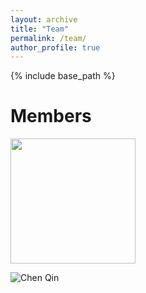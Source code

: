 ```yaml
---
layout: archive
title: "Team"
permalink: /team/
author_profile: true
---
```


{% include base_path %}

Members
======

<img src="https://github.com/cq615/chenqin/blob/source/images/chen.png" width="200" />

![Chen Qin](https://github.com/cq615/chenqin/blob/source/images/chen.png)
